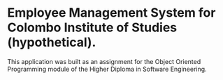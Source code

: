 # Employee Management System for Colombo Institute of Studies (hypothetical).

This application was built as an assignment for the Object Oriented Programming module of the Higher Diploma in Software
Engineering.
